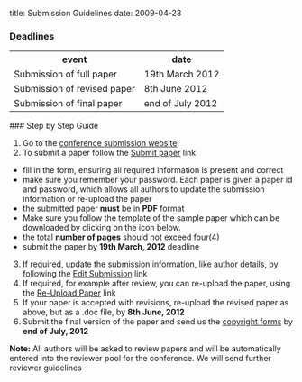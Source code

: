title: Submission Guidelines
date: 2009-04-23 

### Deadlines

<table class="info" style="width:100%;">
<tr><th>event</th><th>date</th></tr>
<tr ><td>Submission of full paper</td><td>19th March 2012</td></tr>  
<tr class="current"><td>Submission of revised paper</td><td>8th June 2012</td></tr>
<tr><td>Submission of final paper</td><td>end of July 2012</td></tr> 
</table>
<!--break-->
### Step by Step Guide

1. Go to the [conference submission website](http://conference.4m-association.org)
2. To submit a paper follow the [Submit paper](http://conference.4m-association.org/author/submit.php) link
  * fill in the form, ensuring all required information is present and correct
  * make sure you remember your password. Each paper is given a paper id and password, which allows all authors to update the submission information or re-upload the paper
  * the submitted paper **must** be in **PDF** format
  * Make sure you follow the template of the sample paper which can be downloaded by clicking on the icon below. 
  * the total **number of pages** should not exceed four(4)
  * submit the paper by **19th March, 2012** deadline
3. If required, update the submission information, like author details, by following the [Edit Submission](http://conference.4m-association.org/author/edit.php) link
4. If required, for example after review, you can re-upload the paper, using the [Re-Upload Paper](http://conference.4m-association.org/author/upload.php?t=reup) link
5. If your paper is accepted with revisions, re-upload the revised paper as above, but as a .doc file, by **8th June, 2012**
6. Submit the final version of the paper and send us the [copyright forms](/conference/2011/License_Agreement)  by **end of July, 2012**

**Note:** All authors will be asked to review papers and will be automatically entered into the reviewer pool for the conference. We will send further reviewer guidelines